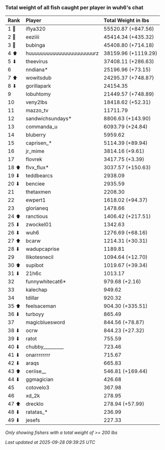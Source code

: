 ### Total weight of all fish caught per player in wuh6's chat

| Rank  | Player                    | Total Weight in lbs |
|:------|:--------------------------|:--------------------|
| 1 🥇  | iflya320                  | 55520.87 (+847.56)  |
| 2 🥈  | eeziiii                   | 45414.34 (+435.32)  |
| 3 🥉  | bubinga                   | 45408.80 (+714.18)  |
| 4 ⬆   | huuuuuuuuuuuuuuuuuuuuuurz | 38159.96 (+1119.29) |
| 5 ⬇   | theevirus                 | 37408.11 (+286.63)  |
| 6     | nndiana*                  | 25196.96 (+73.15)   |
| 7 ⬆   | wowitsdub                 | 24295.37 (+748.87)  |
| 8 ⬇   | gorillapark               | 24154.35            |
| 9     | lobuhtomy                 | 21449.57 (+748.89)  |
| 10    | veny2lbs                  | 18418.62 (+52.31)   |
| 11    | mazzo_tv                  | 11711.79            |
| 12    | sandwichsundays*          | 8806.63 (+143.90)   |
| 13    | commanda_u                | 6093.79 (+24.84)    |
| 14    | bluberry                  | 5959.62             |
| 15    | caprisen_*                | 5114.39 (+89.94)    |
| 16    | jr_mime                   | 3814.16 (+9.61)     |
| 17    | flovrek                   | 3417.75 (+3.39)     |
| 18 ⬆  | flvx_flux*                | 3037.57 (+150.63)   |
| 19 ⬇  | teddbearcs                | 2938.09             |
| 20 ⬇  | benciee                   | 2935.59             |
| 21    | thetaxmen                 | 2208.30             |
| 22    | ewpert1                   | 1618.02 (+94.37)    |
| 23    | glorianeq                 | 1478.66             |
| 24 ⬆  | ranctious                 | 1406.42 (+217.51)   |
| 25 ⬇  | zwockel01                 | 1342.63             |
| 26 ⬇  | wuh6                      | 1276.69 (+68.16)    |
| 27 ⬆  | bcarw                     | 1214.31 (+30.31)    |
| 28 ⬇  | wadupcaprise              | 1189.81             |
| 29    | llikotesnecil             | 1094.64 (+12.70)    |
| 30 ⬆  | supibot                   | 1019.67 (+39.34)    |
| 31 ⬇  | 21h6c                     | 1013.17             |
| 32    | funnywhitecat6*           | 979.68 (+2.16)      |
| 33    | kalechap                  | 949.62              |
| 34    | tdillar                   | 920.32              |
| 35 ⬆  | feelsaceman               | 904.30 (+335.51)    |
| 36 ⬇  | turboyy                   | 865.49              |
| 37    | magicbluesword            | 844.56 (+78.87)     |
| 38 ⬇  | ocrw                      | 844.23 (+27.32)     |
| 39 ⬇  | ratot                     | 755.59              |
| 40 ⬇  | chubby_________           | 723.46              |
| 41 ⬇  | onarrrrrrrr               | 715.67              |
| 42 ⬇  | araqs                     | 665.83              |
| 43 ⬆  | ceriise__                 | 546.81 (+169.44)    |
| 44 ⬇  | ggmagician                | 426.68              |
| 45    | cotovelo3                 | 367.98              |
| 46    | xd_2k                     | 278.95              |
| 47 ⬆  | drecklo                   | 278.94 (+57.99)     |
| 48 ⬇  | ratatas_*                 | 236.99              |
| 49 ⬇  | jesefs                    | 227.33              |

_Only showing fishers with a total weight of >= 200 lbs_

_Last updated at 2025-09-28 09:39:25 UTC_
